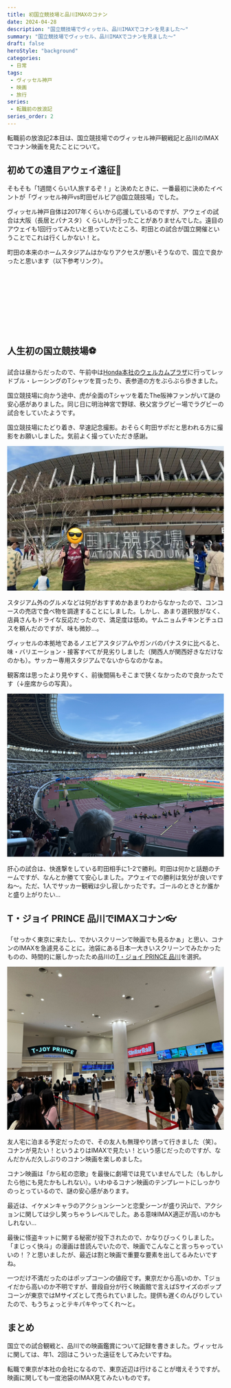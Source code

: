 ```yaml
---
title: 初国立競技場と品川IMAXのコナン
date: 2024-04-28
description: "国立競技場でヴィッセル、品川IMAXでコナンを見ました～"
summary: "国立競技場でヴィッセル、品川IMAXでコナンを見ました～"
draft: false
heroStyle: "background"
categories:
 - 日常
tags:
 - ヴィッセル神戸
 - 映画
 - 旅行
series:
 - 転職前の放浪記
series_order: 2
---
```


転職前の放浪記2本目は、国立競技場でのヴィッセル神戸観戦記と品川のIMAXでコナン映画を見たことについて。

## 初めての遠目アウェイ遠征🛫

そもそも「1週間くらい1人旅するぞ！」と決めたときに、一番最初に決めたイベントが「ヴィッセル神戸vs町田ゼルビア@国立競技場」でした。

ヴィッセル神戸自体は2017年くらいから応援しているのですが、アウェイの試合は大阪（長居とパナスタ）くらいしか行ったことがありませんでした。遠目のアウェイも1回行ってみたいと思っていたところ、町田との試合が国立開催ということでこれは行くしかない！と。

町田の本来のホームスタジアムはかなりアクセスが悪いそうなので、国立で良かったと思います（以下参考リンク）。

<div class="iframely-embed"><div class="iframely-responsive" style="height: 140px; padding-bottom: 0;"><a href="https://news.yahoo.co.jp/articles/2a09476cb3e8fd00a498e3834b8695d680930cd0" data-iframely-url="//iframely.net/E2zDsWV?card=small"></a></div></div><script async src="//iframely.net/embed.js"></script>

## 人生初の国立競技場⚽️

試合は昼からだったので、午前中は[Honda本社のウェルカムプラザ](https://global.honda/jp/welcome-plaza/)に行ってレッドブル・レーシングのTシャツを買ったり、表参道の方をぶらぶら歩きました。

国立競技場に向かう途中、虎が全面のTシャツを着たThe阪神ファンがいて謎の安心感がありました。同じ日に明治神宮で野球、秩父宮ラグビー場でラグビーの試合をしていたようです。

国立競技場にたどり着き、早速記念撮影。おそらく町田サポだと思われる方に撮影をお願いしました。気前よく撮っていただき感謝。

![国立競技場](featured.png)

スタジアム外のグルメなどは何がおすすめかあまりわからなかったので、コンコースの売店で食べ物を調達することにしました。しかし、あまり選択肢がなく、店員さんもドライな反応だったので、満足度は低め。ヤムニョムチキンとチュロスを頼んだのですが、味も微妙...。

ヴィッセルの本拠地であるノエビアスタジアムやガンバのパナスタに比べると、味・バリエーション・接客すべてが見劣りしました（関西人が関西好きなだけなのかも）。サッカー専用スタジアムでないからなのかなぁ。

観客席は思ったより見やすく、前後間隔もそこまで狭くなかったので良かったです（↓座席からの写真）。

![2階席からの様子](stadium.png)

肝心の試合は、快進撃をしている町田相手に1-2で勝利。町田は何かと話題のチームですが、なんとか勝てて安心しました。アウェイでの勝利は気分が良いですね～。ただ、1人でサッカー観戦は少し寂しかったです。ゴールのときとか誰かと盛り上がりたい...

## T・ジョイ PRINCE 品川でIMAXコナン👓️

「せっかく東京に来たし、でかいスクリーンで映画でも見るかぁ」と思い、コナンのIMAXを急遽見ることに。池袋にある日本一大きいスクリーンでみたかったものの、時間的に厳しかったため品川の[T・ジョイ PRINCE 品川](https://tjoy.jp/tjoy-prince-shinagawa)を選択。

![T・ジョイ PRINCE 品川](tjoyshinagawa.png)

友人宅に泊まる予定だったので、その友人も無理やり誘って行きました（笑）。コナンが見たい！というよりはIMAXで見たい！という感じだったのですが、なんだかんだ久しぶりのコナン映画を楽しめました。

コナン映画は「から紅の恋歌」を最後に劇場では見ていませんでした（もしかしたら他にも見たかもしれない）。いわゆるコナン映画のテンプレートにしっかりのっとっているので、謎の安心感があります。

最近は、イケメンキャラのアクションシーンと恋愛シーンが盛り沢山で、アクションに関しては少し笑っちゃうレベルでした。ある意味IMAX適正が高いのかもしれない...

最後に怪盗キットに関する秘密が投下されたので、かなりびっくりしました。「まじっく快斗」の漫画は昔読んでいたので、映画でこんなこと言っちゃっていいの！？と思いましたが、最近は割と映画で重要な要素を出してるみたいですね。

一つだけ不満だったのはポップコーンの値段です。東京だから高いのか、Tジョイだから高いのか不明ですが、普段自分が行く映画館で言えばSサイズのポップコーンが東京ではMサイズとして売られていました。提供も遅くのんびりしていたので、もうちょっとテキパキやってくれ～と。

## まとめ

国立での試合観戦と、品川での映画鑑賞について記録を書きました。ヴィッセルに関しては、年1、2回はこういった遠征をしてみたいですね。

転職で東京が本社の会社になるので、東京近辺は行けることが増えそうですが。映画に関しても一度池袋のIMAX見てみたいものです。


